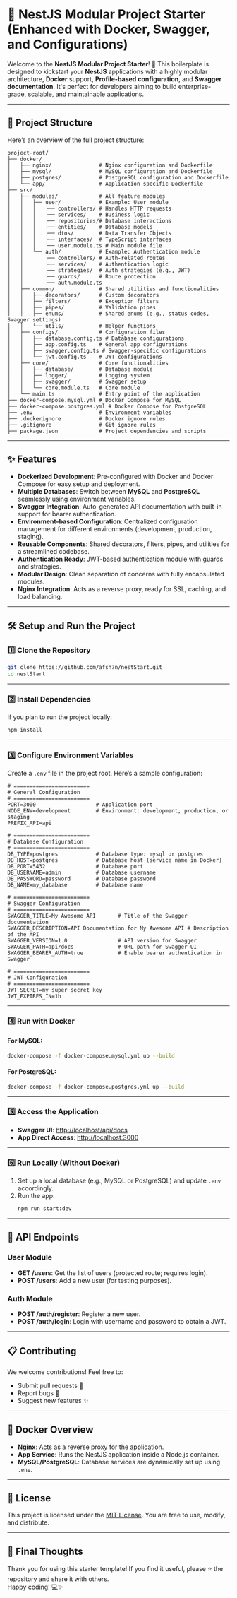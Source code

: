 # 🚀 NestJS Modular Project Starter (Enhanced with Docker, Swagger, and Configurations)

Welcome to the **NestJS Modular Project Starter**! 🎉 This boilerplate is designed to kickstart your **NestJS** applications with a highly modular architecture, **Docker** support, **Profile-based configuration**, and **Swagger documentation**. It's perfect for developers aiming to build enterprise-grade, scalable, and maintainable applications.

---

## 📂 Project Structure

Here’s an overview of the full project structure:

```plaintext
project-root/
├── docker/                  
│   ├── nginx/               # Nginx configuration and Dockerfile
│   ├── mysql/               # MySQL configuration and Dockerfile
│   ├── postgres/            # PostgreSQL configuration and Dockerfile
│   └── app/                 # Application-specific Dockerfile
├── src/                     
│   ├── modules/             # All feature modules
│   │   ├── user/            # Example: User module
│   │   │   ├── controllers/ # Handles HTTP requests
│   │   │   ├── services/    # Business logic
│   │   │   ├── repositories/# Database interactions
│   │   │   ├── entities/    # Database models
│   │   │   ├── dtos/        # Data Transfer Objects
│   │   │   ├── interfaces/  # TypeScript interfaces
│   │   │   └── user.module.ts # Main module file
│   │   └── auth/            # Example: Authentication module
│   │       ├── controllers/ # Auth-related routes
│   │       ├── services/    # Authentication logic
│   │       ├── strategies/  # Auth strategies (e.g., JWT)
│   │       ├── guards/      # Route protection
│   │       └── auth.module.ts
│   ├── common/              # Shared utilities and functionalities
│   │   ├── decorators/      # Custom decorators
│   │   ├── filters/         # Exception filters
│   │   ├── pipes/           # Validation pipes
│   │   ├── enums/           # Shared enums (e.g., status codes, Swagger settings)
│   │   └── utils/           # Helper functions
│   ├── configs/             # Configuration files
│   │   ├── database.config.ts # Database configurations
│   │   ├── app.config.ts    # General app configurations
│   │   ├── swagger.config.ts # Swagger-specific configurations
│   │   └── jwt.config.ts    # JWT configurations
│   ├── core/                # Core functionalities
│   │   ├── database/        # Database module
│   │   ├── logger/          # Logging system
│   │   ├── swagger/         # Swagger setup
│   │   └── core.module.ts   # Core module
│   └── main.ts              # Entry point of the application
├── docker-compose.mysql.yml # Docker Compose for MySQL
├── docker-compose.postgres.yml # Docker Compose for PostgreSQL
├── .env                     # Environment variables
├── .dockerignore            # Docker ignore rules
├── .gitignore               # Git ignore rules
├── package.json             # Project dependencies and scripts
```

---

## ✨ Features

- **Dockerized Development**: Pre-configured with Docker and Docker Compose for easy setup and deployment.
- **Multiple Databases**: Switch between **MySQL** and **PostgreSQL** seamlessly using environment variables.
- **Swagger Integration**: Auto-generated API documentation with built-in support for bearer authentication.
- **Environment-based Configuration**: Centralized configuration management for different environments (development, production, staging).
- **Reusable Components**: Shared decorators, filters, pipes, and utilities for a streamlined codebase.
- **Authentication Ready**: JWT-based authentication module with guards and strategies.
- **Modular Design**: Clean separation of concerns with fully encapsulated modules.
- **Nginx Integration**: Acts as a reverse proxy, ready for SSL, caching, and load balancing.

---

## 🛠️ Setup and Run the Project

### **1️⃣ Clone the Repository**
```bash
git clone https://github.com/afsh7n/nestStart.git
cd nestStart
```

---

### **2️⃣ Install Dependencies**
If you plan to run the project locally:
```bash
npm install
```

---

### **3️⃣ Configure Environment Variables**
Create a `.env` file in the project root. Here’s a sample configuration:

```plaintext
# ========================
# General Configuration
# ========================
PORT=3000                   # Application port
NODE_ENV=development        # Environment: development, production, or staging
PREFIX_API=api

# ========================
# Database Configuration
# ========================
DB_TYPE=postgres            # Database type: mysql or postgres
DB_HOST=postgres            # Database host (service name in Docker)
DB_PORT=5432                # Database port
DB_USERNAME=admin           # Database username
DB_PASSWORD=password        # Database password
DB_NAME=my_database         # Database name

# ========================
# Swagger Configuration
# ========================
SWAGGER_TITLE=My Awesome API       # Title of the Swagger documentation
SWAGGER_DESCRIPTION=API Documentation for My Awesome API # Description of the API
SWAGGER_VERSION=1.0                # API version for Swagger
SWAGGER_PATH=api/docs              # URL path for Swagger UI
SWAGGER_BEARER_AUTH=true           # Enable bearer authentication in Swagger

# ========================
# JWT Configuration
# ========================
JWT_SECRET=my_super_secret_key
JWT_EXPIRES_IN=1h
```

---

### **4️⃣ Run with Docker**

#### **For MySQL:**
```bash
docker-compose -f docker-compose.mysql.yml up --build
```

#### **For PostgreSQL:**
```bash
docker-compose -f docker-compose.postgres.yml up --build
```

---

### **5️⃣ Access the Application**

- **Swagger UI**: [http://localhost/api/docs](http://localhost/api/docs)
- **App Direct Access**: [http://localhost:3000](http://localhost:3000)

---

### **6️⃣ Run Locally (Without Docker)**
1. Set up a local database (e.g., MySQL or PostgreSQL) and update `.env` accordingly.
2. Run the app:
   ```bash
   npm run start:dev
   ```

---

## 🔗 API Endpoints

### **User Module**
- **GET /users**: Get the list of users (protected route; requires login).
- **POST /users**: Add a new user (for testing purposes).

### **Auth Module**
- **POST /auth/register**: Register a new user.
- **POST /auth/login**: Login with username and password to obtain a JWT.

---

## 📋 Contributing

We welcome contributions! Feel free to:
- Submit pull requests 🚀
- Report bugs 🐞
- Suggest new features ✨

---

## 🐳 Docker Overview

- **Nginx**: Acts as a reverse proxy for the application.
- **App Service**: Runs the NestJS application inside a Node.js container.
- **MySQL/PostgreSQL**: Database services are dynamically set up using `.env`.

---

## 📜 License

This project is licensed under the [MIT License](LICENSE). You are free to use, modify, and distribute.

---

## 🤩 Final Thoughts

Thank you for using this starter template! If you find it useful, please ⭐ the repository and share it with others.  
Happy coding! 💻✨
